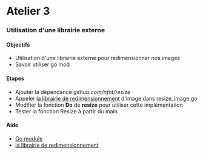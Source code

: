 # Atelier 3
### Utilisation d'une librairie externe

#### Objectifs

* Utilisation d'une librairie externe pour redimensionner nos images
* Savoir utiliser go mod

#### Etapes

* Ajouter la dépendance _github.com/nfnt/resize_
* Appeler [la librairie de redimensionnement](https://github.com/nfnt/resize) d'image dans resize_image.go
* Modifier la fonction **Do** de **resize** pour utiliser cette implémentation
* Tester la fonction Resize à partir du main

#### Aide
* [Go module](https://go.dev/ref/mod#go-get)
* [la librairie de redimensionnement](https://github.com/nfnt/resize)